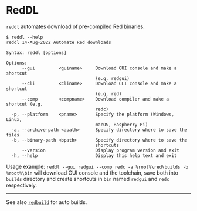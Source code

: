 # RedDL

`reddl` automates download of pre-compiled Red binaries.

```
$ reddl --help
reddl 14-Aug-2022 Automate Red downloads

Syntax: reddl [options]

Options:
      --gui         <guiname>     Download GUI console and make a shortcut
                                  (e.g. redgui)
      --cli         <cliname>     Download CLI console and make a shortcut
                                  (e.g. red)
      --comp        <compname>    Download compiler and make a shortcut (e.g.
                                  redc)
  -p, --platform    <pname>       Specify the platform (Windows, Linux,
                                  macOS, Raspberry Pi)
  -a, --archive-path <apath>      Specify directory where to save the files
  -b, --binary-path <bpath>       Specify directory where to save the
                                  shortcuts
      --version                   Display program version and exit
  -h, --help                      Display this help text and exit
```

Usage example: `reddl --gui redgui --comp redc -a %root%\red\builds -b %root%\bin` will download GUI console and the toolchain, save both into `builds` directory and create shortcuts in `bin` named `redgui` and `redc` respectively.

---

See also [`redbuild`](../redbuild/) for auto builds.
